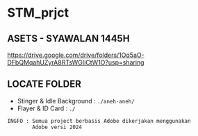 # STM_prjct

## ASETS - SYAWALAN 1445H
<a href="https://drive.google.com/drive/folders/1Oq5aO-DFbQMqahUZyrA8RTsWGIiCtW1O?usp=sharing">https://drive.google.com/drive/folders/1Oq5aO-DFbQMqahUZyrA8RTsWGIiCtW1O?usp=sharing</a>


## LOCATE FOLDER

  - Stinger & Idle Background : ``` ./aneh-aneh/ ```
  - Flayer & ID Card          : ``` ./ ```


```
INGFO : Semua project berbasis Adobe dikerjakan menggunakan
        Adobe versi 2024
```